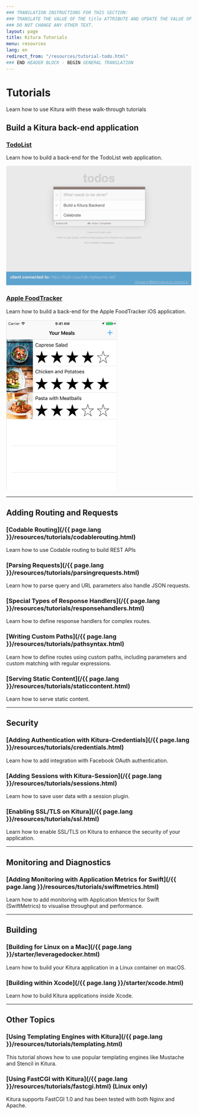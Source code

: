 ```yaml
---
### TRANSLATION INSTRUCTIONS FOR THIS SECTION:
### TRANSLATE THE VALUE OF THE title ATTRIBUTE AND UPDATE THE VALUE OF THE lang ATTRIBUTE.
### DO NOT CHANGE ANY OTHER TEXT.
layout: page
title: Kitura Tutorials
menu: resources
lang: en
redirect_from: "/resources/tutorial-todo.html"
### END HEADER BLOCK - BEGIN GENERAL TRANSLATION
---
```


[info]: ../../assets/info-blue.png
[tip]: ../../assets/lightbulb-yellow.png
[warning]: ../../assets/warning-red.png

<div class="titleBlock">
<h1>Tutorials</h1>
<p>Learn how to use Kitura with these walk-through tutorials</p>
</div>

## Build a Kitura back-end application

### [TodoList](https://github.com/IBM/TodoBackend)

Learn how to build a back-end for the TodoList web application.

<img src="../../assets/TodoBackend.png" alt="TodoBackend" width="500" style="max-width:100%"/>

### [Apple FoodTracker](https://github.com/IBM/FoodTrackerBackend)

Learn how to build a back-end for the Apple FoodTracker iOS application.

<img src="../../assets/FoodTracker.png" alt="FoodTracker" width="300"/>

---

## Adding Routing and Requests

### [Codable Routing](/{{ page.lang }}/resources/tutorials/codablerouting.html)

Learn how to use Codable routing to build REST APIs

### [Parsing Requests](/{{ page.lang }}/resources/tutorials/parsingrequests.html)

Learn how to parse query and URL parameters also handle JSON requests.

### [Special Types of Response Handlers](/{{ page.lang }}/resources/tutorials/responsehandlers.html)

Learn how to define response handlers for complex routes.

### [Writing Custom Paths](/{{ page.lang }}/resources/tutorials/pathsyntax.html)

Learn how to define routes using custom paths, including parameters and custom matching with regular expressions.

### [Serving Static Content](/{{ page.lang }}/resources/tutorials/staticcontent.html)

Learn how to serve static content.

---

## Security

### [Adding Authentication with Kitura-Credentials](/{{ page.lang }}/resources/tutorials/credentials.html)

Learn how to add integration with Facebook OAuth authentication.

### [Adding Sessions with Kitura-Session](/{{ page.lang }}/resources/tutorials/sessions.html)

Learn how to save user data with a session plugin.

### [Enabling SSL/TLS on Kitura](/{{ page.lang }}/resources/tutorials/ssl.html)

Learn how to enable SSL/TLS on Kitura to enhance the security of your application.

---

## Monitoring and Diagnostics

### [Adding Monitoring with Application Metrics for Swift](/{{ page.lang }}/resources/tutorials/swiftmetrics.html)

Learn how to add monitoring with Application Metrics for Swift (SwiftMetrics) to visualise throughput and performance.

---

## Building

### [Building for Linux on a Mac](/{{ page.lang }}/starter/leveragedocker.html)

Learn how to build your Kitura application in a Linux container on macOS.

### [Building within Xcode](/{{ page.lang }}/starter/xcode.html)

Learn how to build Kitura applications inside Xcode.

---

## Other Topics

### [Using Templating Engines with Kitura](/{{ page.lang }}/resources/tutorials/templating.html)

This tutorial shows how to use popular templating engines like Mustache and Stencil in Kitura.

### [Using FastCGI with Kitura](/{{ page.lang }}/resources/tutorials/fastcgi.html) (Linux only)

Kitura supports FastCGI 1.0 and has been tested with both Nginx and Apache.

